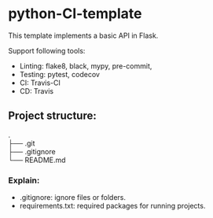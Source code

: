 # python-CI-template

This template implements a basic API in Flask.  

Support following tools:
* Linting: flake8, black, mypy, pre-commit, 
* Testing: pytest, codecov
* CI: Travis-CI
* CD: Travis

## Project structure:  
.  
├── .git  
├── .gitignore  
└── README.md  

### Explain:  
* .gitignore: ignore files or folders.  
* requirements.txt: required packages for running projects.  